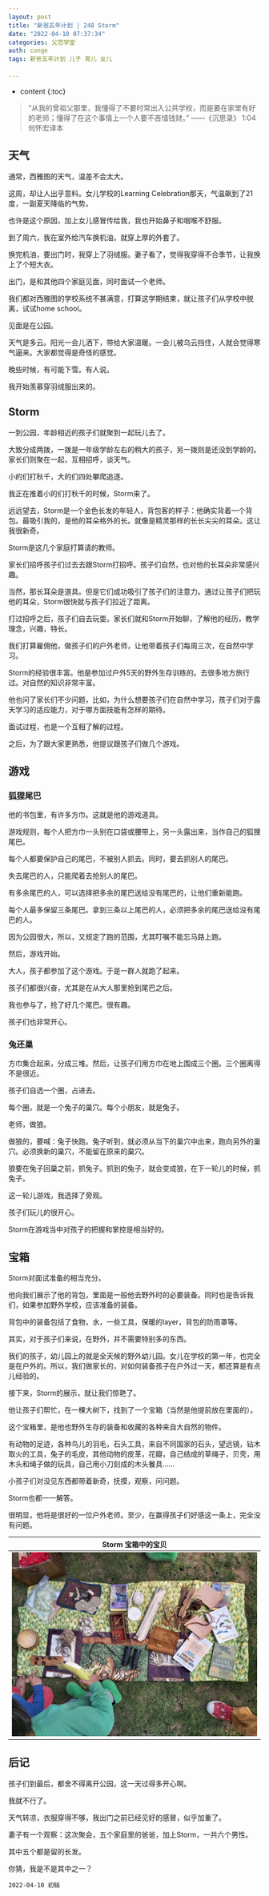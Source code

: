 ```yaml
---
layout: post
title: "新爸五年计划 | 248 Storm"
date: "2022-04-10 07:37:34"
categories: 父范学堂
auth: conge
tags: 新爸五年计划 儿子 育儿 女儿

---
```

* content
{:toc}


> “从我的曾祖父那里，我懂得了不要时常出入公共学校，而是要在家里有好的老师；懂得了在这个事情上一个人要不吝惜钱财。” ——《沉思录》 1:04 何怀宏译本


## 天气

通常，西雅图的天气，温差不会太大。

这周，却让人出乎意料。女儿学校的Learning Celebration那天，气温飙到了21度，一副夏天降临的气势。

也许是这个原因，加上女儿感冒传给我，我也开始鼻子和咽喉不舒服。

到了周六，我在室外给汽车换机油，就穿上厚的外套了。

换完机油，要出门时，我穿上了羽绒服。妻子看了，觉得我穿得不合季节，让我换上了个短大衣。

出门，是和其他四个家庭见面，同时面试一个老师。





我们都对西雅图的学校系统不甚满意，打算这学期结束，就让孩子们从学校中脱离，试试home school。

见面是在公园。

天气是多云。阳光一会儿洒下，带给大家温暖。一会儿被乌云挡住，人就会觉得寒气逼来。大家都觉得是奇怪的感觉。

晚些时候，有可能下雪。有人说。

我开始羡慕穿羽绒服出来的。

## Storm

一到公园，年龄相近的孩子们就聚到一起玩儿去了。

大致分成两拨，一拨是一年级学龄左右的稍大的孩子，另一拨则是还没到学龄的。家长们则聚在一起，互相招呼，谈天气。

小的们打秋千，大的们四处攀爬追逐。

我正在推着小的们打秋千的时候，Storm来了。

远远望去，Storm是一个金色长发的年轻人，背包客的样子：他确实背着一个背包。最吸引我的，是他的耳朵格外的长。就像是精灵那样的长长尖尖的耳朵。这让我很新奇。

Storm是这几个家庭打算请的教师。

家长们招呼孩子们过去去跟Storm打招呼。孩子们自然，也对他的长耳朵非常感兴趣。

当然，那长耳朵是道具。但是它们成功吸引了孩子们的注意力。通过让孩子们把玩他的耳朵，Storm很快就与孩子们拉近了距离。

打过招呼之后，孩子们自去玩耍。家长们就和Storm开始聊，了解他的经历，教学理念，兴趣，特长。

我们打算雇佣他，做孩子们的户外老师，让他带着孩子们每周三次，在自然中学习。

Storm的经验很丰富。他是参加过户外5天的野外生存训练的。去很多地方旅行过。对自然的知识非常丰富。

他也问了家长们不少问题，比如，为什么想要孩子们在自然中学习，孩子们对于露天学习的适应能力，对于哪方面技能有怎样的期待。

面试过程，也是一个互相了解的过程。

之后，为了跟大家更熟悉，他提议跟孩子们做几个游戏。

## 游戏

### 狐狸尾巴

他的书包里，有许多方巾。这就是他的游戏道具。

游戏规则，每个人把方巾一头别在口袋或腰带上，另一头露出来，当作自己的狐狸尾巴。

每个人都要保护自己的尾巴，不被别人抓去。同时，要去抓别人的尾巴。

失去尾巴的人，只能爬着去抢别人的尾巴。

有多余尾巴的人，可以选择把多余的尾巴送给没有尾巴的，让他们重新能跑。

每个人最多保留三条尾巴。拿到三条以上尾巴的人，必须把多余的尾巴送给没有尾巴的人。

因为公园很大，所以，又规定了跑的范围，尤其叮嘱不能忘马路上跑。

然后，游戏开始。

大人，孩子都参加了这个游戏。于是一群人就跑了起来。

孩子们都很兴奋，尤其是在从大人那里抢到尾巴之后。

我也参与了，抢了好几个尾巴。很有趣。

孩子们也非常开心。

### 兔还巢

方巾集合起来，分成三堆。然后，让孩子们用方巾在地上围成三个圈。三个圈离得不是很近。

孩子们自选一个圈，占进去。

每个圈，就是一个兔子的巢穴。每个小朋友，就是兔子。

老师，做狼。

做狼的，要喊：兔子快跑。兔子听到，就必须从当下的巢穴中出来，跑向另外的巢穴。必须换新的巢穴，不能留在原来的巢穴。

狼要在兔子回巢之前，抓兔子。抓到的兔子，就会变成狼，在下一轮儿的时候，抓兔子。

这一轮儿游戏，我选择了旁观。

孩子们玩儿的很开心。

Storm在游戏当中对孩子的把握和掌控是相当好的。

## 宝箱

Storm对面试准备的相当充分。

他向我们展示了他的背包，里面是一般他去野外时的必要装备。同时也是告诉我们，如果参加野外学校，应该准备的装备。

背包中的装备包括了食物，水，一些工具，保暖的layer，背包的防雨罩等。

其实，对于孩子们来说，在野外，并不需要特别多的东西。

我们的孩子，幼儿园上的就是全天候的野外幼儿园。女儿在学校的第一年，也完全是在户外的。所以，我们做家长的，对如何装备孩子在户外过一天，都还算是有点儿经验的。

接下来，Storm的展示，就让我们惊艳了。

他让孩子们帮忙，在一棵大树下，找到了一个宝箱（当然是他提前放在里面的）。

这个宝箱里，是他也野外生存的装备和收藏的各种来自大自然的物件。

有动物的足迹，各种鸟儿的羽毛，石头工具，来自不同国家的石头，望远镜，钻木取火的工具，兔子的毛皮，其他动物的皮革，花瓣，自己结成的草绳子，贝壳，用木头和绳子做的玩具，自己用小刀刻成的木头餐具……

小孩子们对没见东西都带着新奇，抚摸，观察，问问题。

Storm也都一一解答。

很明显，他将是很好的一位户外老师。至少，在赢得孩子们好感这一条上，完全没有问题。


|Storm 宝箱中的宝贝|
|----|
| ![candies](/assets/images/父范学堂/20220409-storm-box.jpg)|

## 后记

孩子们到最后，都舍不得离开公园，这一天过得多开心啊。

我就不行了。

天气转凉，衣服穿得不够，我出门之前已经见好的感冒，似乎加重了。

妻子有一个观察：这次聚会，五个家庭里的爸爸，加上Storm，一共六个男性。

其中五个都是留的长发。

你猜，我是不是其中之一？

```
2022-04-10 初稿
```

